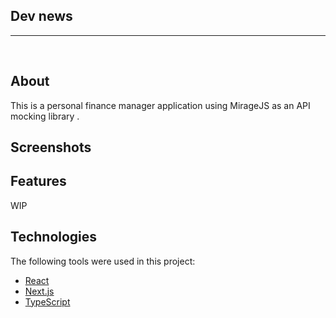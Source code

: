 ## Dev news

<!--
<div align="center" display="flex id="top">
  <img src="./src/assets/finance2.png" alt="02 Dtmoney" />
</div> -->

<hr/>
<br>

## About

This is a personal finance manager application using MirageJS as an API mocking library .

## Screenshots

<!-- <div align="center" id="top">
  <img src="./src/assets/financeApp.png" alt="02 Dtmoney" />

</div>
<br/>
<br/>
<div align="center" id="top">
 <img src="./src/assets/finance2.png" alt="02 Dtmoney" />
</div>
<br/>
<br/>
<div align="center" id="top">
 <img src="./src/assets/finance3.png" alt="02 Dtmoney" />
</div> -->

## Features

<!-- - Table with personal finance data with name, amount, category and date.
- Summary cards with incomes, outcomes and balance.
- New transaction modal. -->

WIP

## Technologies

The following tools were used in this project:

- [React](https://pt-br.reactjs.org/)
- [Next.js](https://nextjs.org/)
- [TypeScript](https://www.typescriptlang.org/)
  <!-- - [MirageJS](https://miragejs.com/) -->
  <!-- - [Polished](https://polished.js.org/)
- [Axios](https://github.com/axios/axios)
- [Styled Components](https://styled-components.com/) -->

## Requirements

Before starting 🚀, you need to have [Git](https://git-scm.com) and [Node](https://nodejs.org/en/) installed.

## Starting

```bash
# Clone this project
# $ git clone https://github.com/davi1985/dtmoney  <<<<<<<<< -------

# Access
$ cd devnews

# Install dependencies
$ yarn

# Run the project
$ yarn dev

# The server will initialize in the <http://localhost:3000>
```

## License

This project is under license from MIT. For more details, see the [LICENSE](LICENSE.md) file.

Made with 💜 by <a href="https://github.com/Bru-marques/" target="_blank">Bruna Marques</a>

&#xa0;

<a href="#top">Back to top</a>

